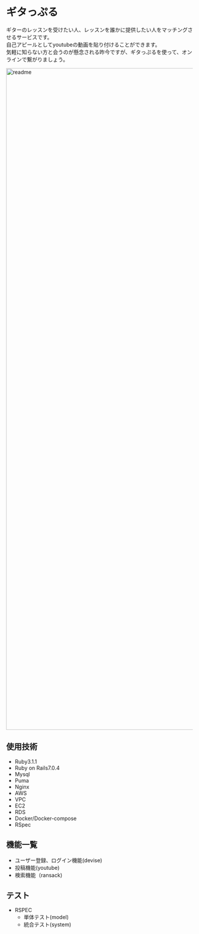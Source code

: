 # ギタっぷる
ギターのレッスンを受けたい人、レッスンを誰かに提供したい人をマッチングさせるサービスです。  
自己アピールとしてyoutubeの動画を貼り付けることができます。  
気軽に知らない方と会うのが懸念される昨今ですが、ギタっぷるを使って、オンラインで繋がりましょう。  

<img width="1783" alt=" readme" src="https://user-images.githubusercontent.com/98094968/203444165-c37892e0-0d4d-47e5-8b95-7fcd8bbd4cf7.png">

## 使用技術
* Ruby3.1.1  
* Ruby on Rails7.0.4  
* Mysql  
* Puma  
* Nginx  
* AWS
* VPC  
* EC2  
* RDS  
* Docker/Docker-compose  
* RSpec  

## 機能一覧
* ユーザー登録、ログイン機能(devise)  
* 投稿機能(youtube)  
* 検索機能（ransack)  
## テスト
* RSPEC  
   * 単体テスト(model)  
   * 統合テスト(system)